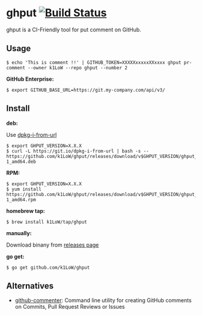 # ghput [![Build Status](https://github.com/k1LoW/ghput/workflows/build/badge.svg)](https://github.com/k1LoW/ghput/actions)

ghput is a CI-Friendly tool for put comment on GitHub.

## Usage

``` console
$ echo 'This is comment !!' | GITHUB_TOKEN=XXXXXxxxxxXXxxxx ghput pr-comment --owner k1LoW --repo ghput --number 2
```

**GitHub Enterprise:**

``` console
$ export GITHUB_BASE_URL=https://git.my-company.com/api/v3/
```

## Install

**deb:**

Use [dpkg-i-from-url](https://github.com/k1LoW/dpkg-i-from-url)

``` console
$ export GHPUT_VERSION=X.X.X
$ curl -L https://git.io/dpkg-i-from-url | bash -s -- https://github.com/k1LoW/ghput/releases/download/v$GHPUT_VERSION/ghput_$GHPUT_VERSION-1_amd64.deb
```

**RPM:**

``` console
$ export GHPUT_VERSION=X.X.X
$ yum install https://github.com/k1LoW/ghput/releases/download/v$GHPUT_VERSION/ghput_$GHPUT_VERSION-1_amd64.rpm
```

**homebrew tap:**

```console
$ brew install k1LoW/tap/ghput
```

**manually:**

Download binany from [releases page](https://github.com/k1LoW/ghput/releases)

**go get:**

```console
$ go get github.com/k1LoW/ghput
```

## Alternatives

- [github-commenter](https://github.com/cloudposse/github-commenter): Command line utility for creating GitHub comments on Commits, Pull Request Reviews or Issues
